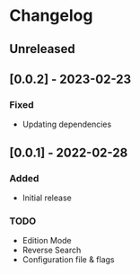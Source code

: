 # Changelog

## Unreleased

## [0.0.2] - 2023-02-23

### Fixed

- Updating dependencies

## [0.0.1] - 2022-02-28

### Added

- Initial release

### TODO

- Edition Mode
- Reverse Search
- Configuration file & flags
